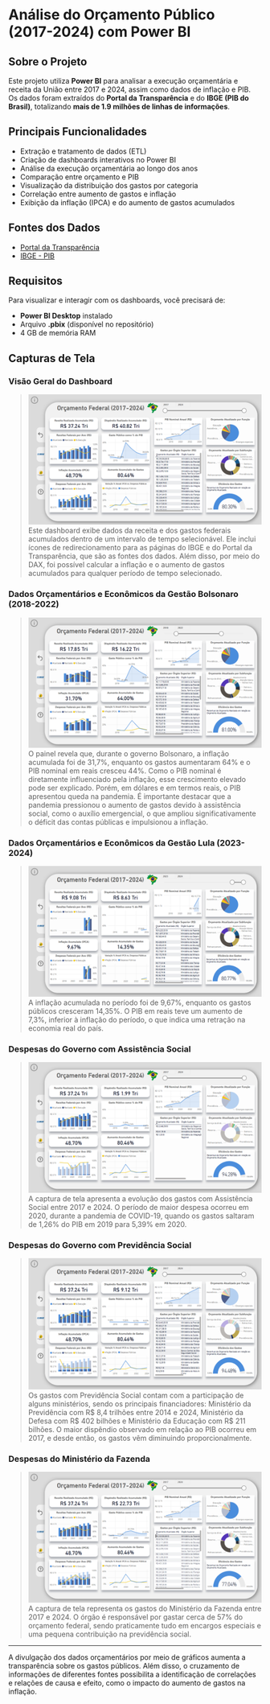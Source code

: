 # Análise do Orçamento Público (2017-2024) com Power BI

## Sobre o Projeto
Este projeto utiliza **Power BI** para analisar a execução orçamentária e receita da União entre 2017 e 2024, assim como dados de inflação e PIB. Os dados foram extraídos do **Portal da Transparência** e do **IBGE (PIB do Brasil)**, totalizando **mais de 1.9 milhões de linhas de informações**.

## Principais Funcionalidades
- Extração e tratamento de dados (ETL)
- Criação de dashboards interativos no Power BI
- Análise da execução orçamentária ao longo dos anos
- Comparação entre orçamento e PIB
- Visualização da distribuição dos gastos por categoria
- Correlação entre aumento de gastos e inflação
- Exibição da inflação (IPCA) e do aumento de gastos acumulados

## Fontes dos Dados
- [Portal da Transparência](https://portaldatransparencia.gov.br/download-de-dados)
- [IBGE - PIB](https://www.ibge.gov.br/)

## Requisitos
Para visualizar e interagir com os dashboards, você precisará de:
- **Power BI Desktop** instalado
- Arquivo **.pbix** (disponível no repositório)
- 4 GB de memória RAM

##  Capturas de Tela
### Visão Geral do Dashboard
> ![Visão Geral do Dashboard](imagens/dashboard.png)
Este dashboard exibe dados da receita e dos gastos federais acumulados dentro de um intervalo de tempo selecionável. Ele inclui ícones de redirecionamento para as páginas do IBGE e do Portal da Transparência, que são as fontes dos dados. Além disso, por meio do DAX, foi possível calcular a inflação e o aumento de gastos acumulados para qualquer período de tempo selecionado.

### Dados Orçamentários e Econômicos da Gestão Bolsonaro (2018-2022)
> ![Despesas Assistência Social](imagens/governo-bolsonaro.png)
O painel revela que, durante o governo Bolsonaro, a inflação acumulada foi de 31,7%, enquanto os gastos aumentaram 64% e o PIB nominal em reais cresceu 44%. Como o PIB nominal é diretamente influenciado pela inflação, esse crescimento elevado pode ser explicado. Porém, em dólares e em termos reais, o PIB apresentou queda na pandemia.
É importante destacar que a pandemia pressionou o aumento de gastos devido à assistência social, como o auxílio emergencial, o que ampliou significativamente o déficit das contas públicas e impulsionou a inflação.

### Dados Orçamentários e Econômicos da Gestão Lula (2023-2024)
> ![Despesas Assistência Social](imagens/governo-lula.png)
A inflação acumulada no período foi de 9,67%, enquanto os gastos públicos cresceram 14,35%. O PIB em reais teve um aumento de 7,3%, inferior à inflação do período, o que indica uma retração na economia real do país.

### Despesas do Governo com Assistência Social
> ![Despesas Assistência Social](imagens/assistencia-social.png)
A captura de tela apresenta a evolução dos gastos com Assistência Social entre 2017 e 2024. O período de maior despesa ocorreu em 2020, durante a pandemia de COVID-19, quando os gastos saltaram de 1,26% do PIB em 2019 para 5,39% em 2020.

### Despesas do Governo com Previdência Social
> ![Despesas Educação](imagens/previdencia-social.png)
Os gastos com Previdência Social contam com a participação de alguns ministérios, sendo os principais financiadores: Ministério da Previdência com R$ 8,4 trilhões entre 2014 e 2024, Ministério da Defesa com R$ 402 bilhões e Ministério da Educação com R$ 211 bilhões. O maior dispêndio observado em relação ao PIB ocorreu em 2017, e desde então, os gastos vêm diminuindo proporcionalmente.

### Despesas do Ministério da Fazenda
> ![Despesas Ministério da Fazenda](imagens/ministerio-fazenda.png)
A captura de tela representa os gastos do Ministério da Fazenda entre 2017 e 2024. O órgão é responsável por gastar cerca de 57% do orçamento federal, sendo praticamente tudo em encargos especiais e uma pequena contribuição na previdência social. 

---

A divulgação dos dados orçamentários por meio de gráficos aumenta a transparência sobre os gastos públicos. Além disso, o cruzamento de informações de diferentes fontes possibilita a identificação de correlações e relações de causa e efeito, como o impacto do aumento de gastos na inflação.
